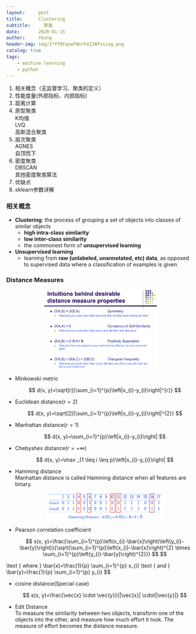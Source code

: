 ```yaml
---
layout:     post
title:      Clustering
subtitle:     聚类
date:       2020-01-15
author:     Young
header-img: img/1*ff6FquwFWnrFeZJWfvsiag.png
catalog: true
tags:
    - machine learning
    - python
---
```


1. 相关概念（无监督学习、聚类的定义）  
2. 性能度量(外部指标、内部指标)  
3. 距离计算  
4. 原型聚类  
    K均值  
    LVQ  
    高斯混合聚类  
5. 层次聚类  
    AGNES  
    自顶而下  
6. 密度聚类  
    DBSCAN  
    其他密度聚类算法  
7. 优缺点  
8. sklearn参数详解  





### 相关概念

- **Clustering**: the process of grouping a set of objects into classes of similar objects
  - **high intra-class similarity** 
  - **low inter-class similarity** 
  - the commonest form of **unsupervised learning**
- **Unsupervised learning** 
  - learning from **raw (unlabeled, unannotated, etc) data**, as opposed to supervised data where a classification of examples is given

### Distance Measures

<p align="center">
  <img src="https://github.com/Julian-young/Julian-young.github.io/raw/dev-jiale/img/WX20200115-224253@2x.png" style="zoom:30%" />
</p>

- Minkowski metric
  <p align="center">
  $$
  d(x, y)=\sqrt[r]{\sum_{i=1}^{p}\left|x_{i}-y_{i}\right|^{r}}
  $$
  </p>
  
- Euclidean distance($r=2$)
  <p align="center">
  $$
  d(x, y)=\sqrt[2]{\sum_{i=1}^{p}\left|x_{i}-y_{i}\right|^{2}}
  $$
  </p>
  
- Manhattan distance($r=1$)
  <p align="center">
  $$
  d(x, y)=\sum_{i=1}^{p}\left|x_{i}-y_{i}\right|
  $$
  </p>
  
- Chebyshev distance($r=+\infty$)
  <p align="center">
  $$
  d(x, y)=\max _{1 \leq i \leq p}\left|x_{i}-y_{i}\right|
  $$
  </p>
  
- Hamming distance
  <br>
  Manhattan distance is called Hamming distance when all features are binary.
  <p align="center">
    <img src="https://github.com/Julian-young/Julian-young.github.io/raw/dev-jiale/img/WX20200115-225620@2x.png" style="zoom:30%" />
  </p>

- Pearson correlation coefficient
  <p align="center">
  $$
  s(x, y)=\frac{\sum_{i=1}^{p}\left(x_{i}-\bar{x}\right)\left(y_{i}-\bar{y}\right)}{\sqrt{\sum_{i=1}^{p}\left(x_{i}-\bar{x}\right)^{2} \times \sum_{i=1}^{p}\left(y_{i}-\bar{y}\right)^{2}}}
  $$
  $$
\text { where } \bar{x}=\frac{1}{p} \sum_{i=1}^{p} x_{i} \text { and } \bar{y}=\frac{1}{p} \sum_{i=1}^{p} y_{i}
  $$
  </p>
  
- cosine distance(Special case)
  <p align="center">
  $$
  s(x, y)=\frac{\vec{x} \cdot \vec{y}}{|\vec{x}| \cdot|\vec{y}|}
  $$
  </p>
  
- Edit Distance
  <br>
  To measure the similarity between two objects, transform one of the objects into the other, and measure how much effort it took. The measure of effort becomes the distance measure.
